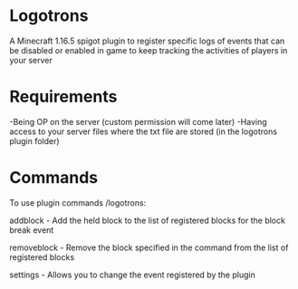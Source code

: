 # Logotrons
A Minecraft 1.16.5 spigot plugin to register specific logs of events that can be disabled or enabled in game to keep tracking the activities of players in your server

# Requirements
-Being OP on the server (custom permission will come later)
-Having access to your server files where the txt file are stored (in the logotrons plugin folder)

# Commands
To use plugin commands /logotrons:

addblock - Add the held block to the list of registered blocks for the block break event

removeblock - Remove the block specified in the command from the list of registered blocks

settings - Allows you to change the event registered by the plugin
